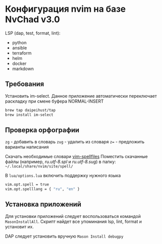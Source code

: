 # Конфигурация nvim на базе NvChad v3.0

LSP (dap, test, format, lint): 
- python
- ansible
- terraform
- helm
- docker
- markdown

## Требования

Установить im-select. Данное приложение автоматически переключает раскладку при смене буфера NORMAL-INSERT

```bash
brew tap daipeihust/tap
brew install im-select
```

## Проверка орфографии

`zg` - добавить в словарь
`zug` - удалить из словаря
`z=` - предложить варианты написания

Скачать необходимые словари [vim-spellfiles](https://ftp.nluug.nl/pub/vim/runtime/spell/)
Поместить скачанные файлы (например, _ru.utf-8.spl_ и _ru.utf-8.sug_) в папку:
`~/.local/share/nvim/site/spell/`

В `lua/options.lua` включить поддержку нужного языка

```bash
vim.opt.spell = true
vim.opt.spelllang = { "ru", "en" }
```
## Установка приложений
Для установки приложений следует воспользоваться командой `MasonInstallAll`. Скрипт найдет все упоминания lsp, lint, format и установит их.

DAP следует установить вручную `Mason Install debugpy`

